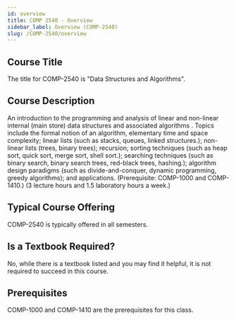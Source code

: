 ```yaml
---
id: overview
title: COMP 2540 - Overview
sidebar_label: Overview (COMP-2540)
slug: /COMP-2540/overview
---
```


## Course Title

The title for COMP-2540 is "Data Structures and Algorithms".

## Course Description

An introduction to the programming and analysis of linear and non-linear internal (main store) data structures and associated algorithms . Topics include the formal notion of an algorithm, elementary time and space complexity; linear lists (such as stacks, queues, linked structures.); non-linear lists (trees, binary trees); recursion; sorting techniques (such as heap sort, quick sort, merge sort, shell sort.); searching techniques (such as binary search, binary search trees, red-black trees, hashing.); algorithm design paradigms (such as divide-and-conquer, dynamic programming, greedy algorithms); and applications. (Prerequisite: COMP-1000 and COMP-1410.) (3 lecture hours and 1.5 laboratory hours a week.)

## Typical Course Offering

COMP-2540 is typically offered in all semesters.

## Is a Textbook Required?

No, while there is a textbook listed and you may find it helpful, it is not required to succeed in this course.

## Prerequisites

COMP-1000 and COMP-1410 are the prerequisites for this class.

